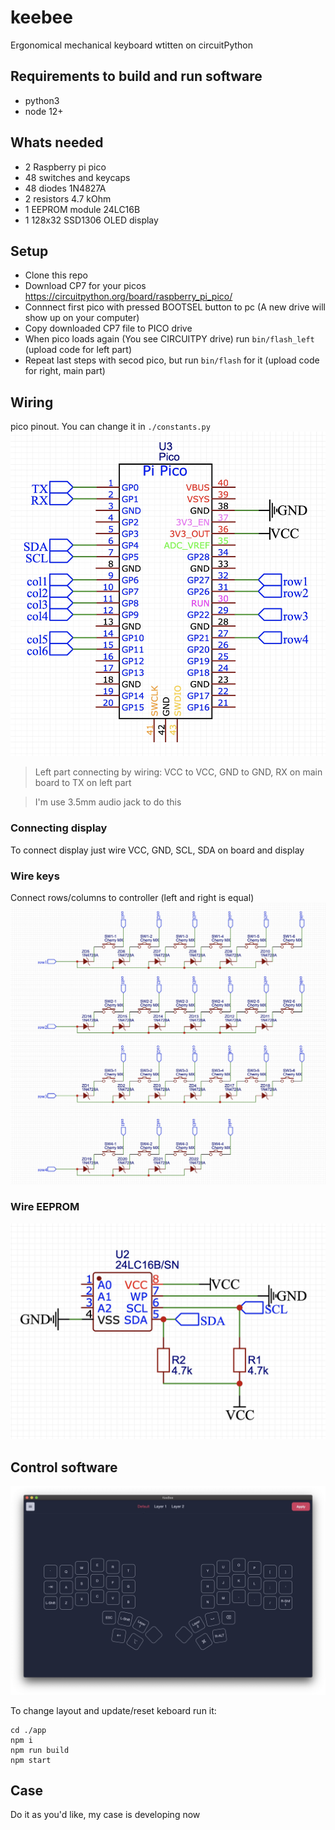 # keebee
Ergonomical mechanical keyboard wtitten on circuitPython

## Requirements to build and run software
- python3
- node 12+

## Whats needed

- 2 Raspberry pi pico
- 48 switches and keycaps
- 48 diodes 1N4827A
- 2 resistors 4.7 kOhm
- 1 EEPROM module 24LC16B
- 1 128x32 SSD1306 OLED display

## Setup

- Clone this repo
- Download CP7 for your picos https://circuitpython.org/board/raspberry_pi_pico/
- Connnect first pico with pressed BOOTSEL button to pc (A new drive will show up on your computer)
- Copy downloaded CP7 file to PICO drive
- When pico loads again (You see CIRCUITPY drive) run `bin/flash_left` (upload code for left part)
- Repeat last steps with secod pico, but run `bin/flash` for it (upload code for right, main part)

## Wiring
pico pinout. You can change it in `./constants.py`
![Pico pinot](https://github.com/guljeny/keebee/blob/master/images/pi_pico.jpg)

> Left part connecting by wiring: VCC to VCC, GND to GND, RX on main board to TX on left part

> I'm use 3.5mm audio jack to do this

### Connecting display
To connect display just wire VCC, GND, SCL, SDA on board and display

### Wire keys
Connect rows/columns to controller (left and right is equal)
![wire keys](https://github.com/guljeny/keebee/blob/master/images/keyboard.jpg)

### Wire EEPROM
![wire keys](https://github.com/guljeny/keebee/blob/master/images/eeprom.jpg)

## Control software
![App main screen](https://github.com/guljeny/keebee/blob/master/images/app.jpg)

To change layout and update/reset keboard run it:
```
cd ./app
npm i
npm run build
npm start
```

## Case
Do it as you'd like, my case is developing now
